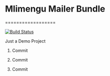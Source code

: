 # Mlimengu Mailer Bundle
==================

[![Build Status](https://travis-ci.org/djae138/MlimenguMailerBundle.svg?branch=master)](https://travis-ci.org/djae138/MlimenguMailerBundle)

Just a Demo Project
1. Commit

2. Commit

3. Commit